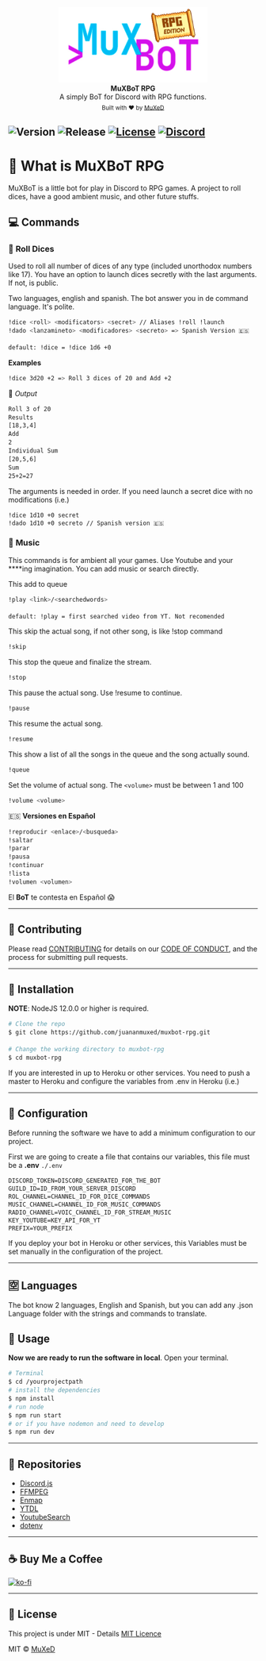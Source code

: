 <p align=center>
  <img width=300 src="./media/logo.png"/>
  <br>
  <span><strong>MuXBoT RPG</strong><br> A simply BoT for Discord with RPG functions.<br>
    <sub>Built with ❤︎ by
      <a href="https://github.com/juananmuxed">MuXeD</a>
    </sub>
</p>

![Version](https://img.shields.io/github/package-json/releaseversion/juananmuxed/muxbot-rpg?label=Version&logo=github) ![Release](https://img.shields.io/github/v/release/juananmuxed/muxbot-rpg?include_prereleases&label=Release&logo=github) [![License](https://img.shields.io/github/license/juananmuxed/muxbot-rpg?label=License)](https://github.com/juananmuxed/muxbot-rpg/blob/master/LICENSE) [![Discord](https://img.shields.io/discord/324463341819133953?color=purple&label=Discord&logo=discord)](https://discord.gg/UnBtckE) 
---

# 🤔 What is MuXBoT RPG
MuXBoT is a little bot for play in Discord to RPG games. A project to roll dices, have a good ambient music, and other future stuffs.

## 💻 Commands

### 🎲 **Roll Dices**
Used to roll all number of dices of any type (included unorthodox numbers like 17).
You have an option to launch dices secretly with the last arguments. If not, is public.

Two languages, english and spanish. The bot answer you in de command language. It's polite.

```bash
!dice <roll> <modificators> <secret> // Aliases !roll !launch
!dado <lanzamineto> <modificadores> <secreto> => Spanish Version 🇪🇸

default: !dice = !dice 1d6 +0
```

**Examples**
```bash
!dice 3d20 +2 => Roll 3 dices of 20 and Add +2
```

🤖 _Output_

```bash
Roll 3 of 20
Results
[18,3,4]
Add
2
Individual Sum
[20,5,6]
Sum
25+2=27
```

The arguments is needed in order.
If you need launch a secret dice with no modifications (i.e.)

```
!dice 1d10 +0 secret
!dado 1d10 +0 secreto // Spanish version 🇪🇸
```

### 🎷 **Music**
This commands is for ambient all your games. Use Youtube and your ****ing imagination.
You can add music or search directly. 

This add to queue
```bash
!play <link>/<searchedwords>

default: !play = first searched video from YT. Not recomended
```
This skip the actual song, if not other song, is like !stop command
```bash
!skip
```
This stop the queue and finalize the stream.
```bash
!stop
```
This pause the actual song. Use !resume to continue.
```bash
!pause
```
This resume the actual song.
```bash
!resume
```
This show a list of all the songs in the queue and the song actually sound.
```bash
!queue
```
Set the volume of actual song. The ```<volume>``` must be between 1 and 100
```bash
!volume <volume>
```

🇪🇸 **Versiones en Español**
```bash
!reproducir <enlace>/<busqueda>
!saltar
!parar
!pausa
!continuar
!lista
!volumen <volumen>
```
El **BoT** te contesta en Español 😱

---

## 🍰 Contributing
Please read [CONTRIBUTING](CONTRIBUTING.md) for details on our [CODE OF CONDUCT](CODE_OF_CONDUCT.md), and the process for submitting pull requests.

---

## 🥪 Installation

**NOTE**: NodeJS 12.0.0 or higher is required.

```bash
# Clone the repo
$ git clone https://github.com/juananmuxed/muxbot-rpg.git

# Change the working directory to muxbot-rpg
$ cd muxbot-rpg
```
If you are interested in up to Heroku or other services. You need to push a master to Heroku and configure the variables from .env in Heroku (i.e.)

---

## 📜 Configuration 
Before running the software we have to add a minimum configuration to our project.

First we are going to create a file that contains our variables, this file must be a **.env**
``./.env``

``` env
DISCORD_TOKEN=DISCORD_GENERATED_FOR_THE_BOT
GUILD_ID=ID_FROM_YOUR_SERVER_DISCORD
ROL_CHANNEL=CHANNEL_ID_FOR_DICE_COMMANDS
MUSIC_CHANNEL=CHANNEL_ID_FOR_MUSIC_COMMANDS
RADIO_CHANNEL=VOIC_CHANNEL_ID_FOR_STREAM_MUSIC
KEY_YOUTUBE=KEY_API_FOR_YT
PREFIX=YOUR_PREFIX
```
If you deploy your bot in Heroku or other services, this Variables must be set manually in the configuration of the project.

---

## 🈳 Languages
The bot know 2 languages, English and Spanish, but you can add any .json Language folder with the strings and commands to translate. 

## 🧠 Usage
**Now we are ready to run the software in local**. Open your terminal.
``` bash
# Terminal
$ cd /yourprojectpath
# install the dependencies
$ npm install
# run node 
$ npm run start
# or if you have nodemon and need to develop
$ npm run dev 
```

---

## 📂 Repositories
- [Discord.js](https://github.com/discordjs/discord.js)
- [FFMPEG](https://www.npmjs.com/package/ffmpeg-static)
- [Enmap](https://www.npmjs.com/package/enmap)
- [YTDL](https://www.npmjs.com/package/ytdl-core)
- [YoutubeSearch](https://www.npmjs.com/package/youtube-search)
- [dotenv](https://www.npmjs.com/package/dotenv)

---

## ☕️ Buy Me a Coffee
[![ko-fi](https://www.ko-fi.com/img/githubbutton_sm.svg)](https://ko-fi.com/U7U21M2BE)

---

## 📝 License
This project is under MIT - Details [MIT Licence](https://github.com/juananmuxed/muxbot-rpg/blob/master/LICENSE)

MIT © [MuXeD](https://muxed.es/)
